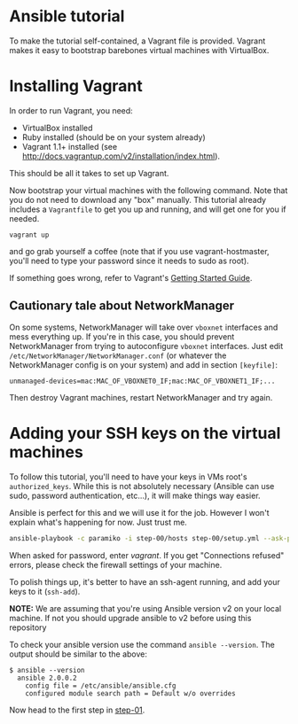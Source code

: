 Ansible tutorial
================

To make the tutorial self-contained, a Vagrant file is provided. Vagrant makes
it easy to bootstrap barebones virtual machines with VirtualBox.

# Installing Vagrant

In order to run Vagrant, you need:

- VirtualBox installed
- Ruby installed (should be on your system already)
- Vagrant 1.1+ installed (see
  http://docs.vagrantup.com/v2/installation/index.html).

This should be all it takes to set up Vagrant.

Now bootstrap your virtual machines with the following command. Note that you do
not need to download any "box" manually. This tutorial already includes a
`Vagrantfile` to get you up and running, and will get one for you if needed.

`vagrant up`

and go grab yourself a coffee (note that if you use vagrant-hostmaster, you'll need 
to type your password since it needs to sudo as root).

If something goes wrong, refer to Vagrant's [Getting Started
Guide](http://docs.vagrantup.com/v2/getting-started/index.html).

## Cautionary tale about NetworkManager

On some systems, NetworkManager will take over `vboxnet` interfaces and mess
everything up. If you're in this case, you should prevent NetworkManager from
trying to autoconfigure `vboxnet` interfaces. Just edit
`/etc/NetworkManager/NetworkManager.conf` (or whatever the NetworkManager config
is on your system) and add in section `[keyfile]`:

    unmanaged-devices=mac:MAC_OF_VBOXNET0_IF;mac:MAC_OF_VBOXNET1_IF;...

Then destroy Vagrant machines, restart NetworkManager and try again.

# Adding your SSH keys on the virtual machines

To follow this tutorial, you'll need to have your keys in VMs root's `authorized_keys`. 
While this is not absolutely necessary (Ansible can use sudo, password authentication, 
etc...), it will make things way easier.

Ansible is perfect for this and we will use it for the job. However I won't
explain what's happening for now. Just trust me.

```bash
ansible-playbook -c paramiko -i step-00/hosts step-00/setup.yml --ask-pass --become
```


When asked for password, enter _vagrant_. If you get "Connections refused" errors, please check the firewall settings of your machine.

To polish things up, it's better to have an ssh-agent running, and add your keys 
to it (`ssh-add`).

**NOTE:** We are assuming that you're using Ansible version v2 on your local machine. If not you should upgrade ansible to v2 before using this repository

To check your ansible version use the command `ansible --version`. The output should be similar to the above:

    $ ansible --version
      ansible 2.0.0.2
        config file = /etc/ansible/ansible.cfg
        configured module search path = Default w/o overrides

Now head to the first step in [step-01](https://github.com/leucos/ansible-tuto/tree/master/step-01).

